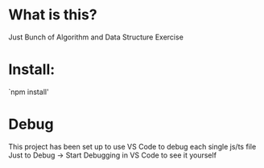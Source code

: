 # What is this?
Just Bunch of Algorithm and Data Structure Exercise

# Install:
`npm install'

# Debug
This project has been set up to use VS Code to debug each single js/ts file 
Just to Debug -> Start Debugging in VS Code to see it yourself
